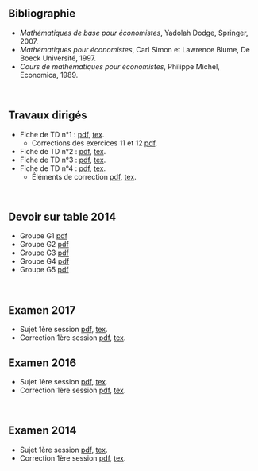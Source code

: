 <!-- 
.. title: Calcul économique
.. slug: index
.. date: 2017-06-17 18:40:24 UTC+02:00
.. tags: 
.. category: 
.. link: 
.. description: 
.. type: text
-->

<br>

## Bibliographie
 - *Mathématiques de base pour économistes*, Yadolah Dodge, Springer, 2007.
 - *Mathématiques pour économistes*, Carl Simon et Lawrence Blume, De Boeck Université, 1997.
 - *Cours de mathématiques pour économistes*, Philippe Michel, Economica, 1989.

<br>

## Travaux dirigés
 - Fiche de TD n°1 : [pdf](../../university/economic-calculus/td/1/td.pdf), [tex](../../university/economic-calculus/td/1/td.tex).
     + Corrections des exercices 11 et 12 [pdf](../../pdf/economic-calculus/correction-td1-exo-11-12.pdf).
 - Fiche de TD n°2 : [pdf](../../university/economic-calculus/td/2/td.pdf), [tex](../../university/economic-calculus/td/2/td.tex).
 - Fiche de TD n°3 : [pdf](../../university/economic-calculus/td/3/td.pdf), [tex](../../university/economic-calculus/td/3/td.tex).
 - Fiche de TD n°4 : [pdf](../../university/economic-calculus/td/4/td.pdf), [tex](../../university/economic-calculus/td/4/td.tex).
     + Éléments de correction [pdf](../../university/economic-calculus/td/4/correction-td.pdf), [tex](../../university/economic-calculus/td/4/correction-td.tex).

<br>
	 
## Devoir sur table 2014
 - Groupe G1 [pdf](../../pdf/economic-calculus/ds-g1-2014.pdf)
 - Groupe G2 [pdf](../../pdf/economic-calculus/ds-g2-2014.pdf)
 - Groupe G3 [pdf](../../pdf/economic-calculus/ds-g3-2014.pdf)
 - Groupe G4 [pdf](../../pdf/economic-calculus/ds-g4-2014.pdf)
 - Groupe G5 [pdf](../../pdf/economic-calculus/ds-g5-2014.pdf)

<br>	


## Examen 2017
 - Sujet 1ère session [pdf](../../university/economic-calculus/exam/2017-a/economic-calculus.pdf), [tex](../../university/economic-calculus/exam/2017-a/economic-calculus.tex).
 - Correction 1ère session [pdf](../../university/economic-calculus/exam/2017-a/economic-calculus-correction.pdf), [tex](../../university/economic-calculus/exam/2017-a/economic-calculus-correction.tex).


## Examen 2016
 - Sujet 1ère session [pdf](../../university/economic-calculus/exam/2016-a/economic-calculus.pdf), [tex](../../university/economic-calculus/exam/2016-a/economic-calculus.tex).
 - Correction 1ère session [pdf](../../university/economic-calculus/exam/2016-a/economic-calculus-correction.pdf), [tex](../../university/economic-calculus/exam/2016-a/economic-calculus-correction.tex).

<br>

## Examen 2014
 - Sujet 1ère session [pdf](../../university/economic-calculus/exam/2014-a/economic-calculus.pdf), [tex](../../university/economic-calculus/exam/2014-a/economic-calculus.tex).
 - Correction 1ère session [pdf](../../university/economic-calculus/exam/2014-a/economic-calculus-correction.pdf), [tex](../../university/economic-calculus/exam/2014-a/economic-calculus-correction.tex).
